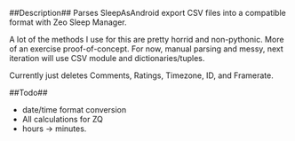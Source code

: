##Description##
Parses SleepAsAndroid export CSV files into a compatible format with Zeo Sleep Manager.  

A lot of the methods I use for this are pretty horrid and non-pythonic. More of an exercise proof-of-concept. For now, manual parsing and messy, next iteration will use CSV module and dictionaries/tuples.

Currently just deletes Comments, Ratings, Timezone, ID, and Framerate.

##Todo##

- date/time format conversion
- All calculations for ZQ
- hours -> minutes.
